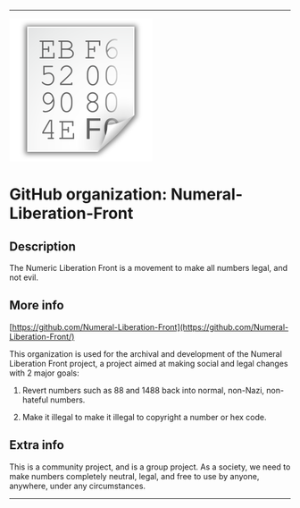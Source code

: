 
***

![HexNumLibFront.png failed to load. The file may be missing or corrupt. Check the file path for errors first.](/AdditionalInfo/2/Numeral-Liberation-Front/HexNumLibFront.png)

# GitHub organization: Numeral-Liberation-Front

## Description

The Numeric Liberation Front is a movement to make all numbers legal, and not evil.

## More info

[https://github.com/Numeral-Liberation-Front](https://github.com/Numeral-Liberation-Front/)

This organization is used for the archival and development of the Numeral Liberation Front project, a project aimed at making social and legal changes with 2 major goals:

1. Revert numbers such as 88 and 1488 back into normal, non-Nazi, non-hateful numbers.

2. Make it illegal to make it illegal to copyright a number or hex code.

## Extra info

This is a community project, and is a group project. As a society, we need to make numbers completely neutral, legal, and free to use by anyone, anywhere, under any circumstances.

***
